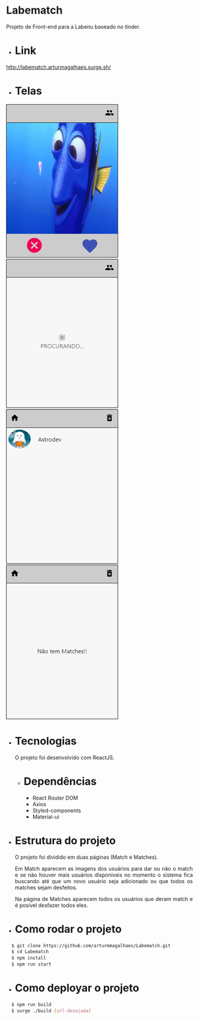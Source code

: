 # Labematch
<p align="justify">Projeto de Front-end para a Labenu baseado no tinder.

- # Link
http://labematch.arturmagalhaes.surge.sh/

- # Telas
<img src="./src/assets/Labematch-principal.png" />
<img src="./src/assets/Labematch-principal-vazio.png" />
<img src="./src/assets/Labematch-matches.png" >
<img src="./src/assets/Labematch-matches-vazio.png" >

                                                     
- # Tecnologias
  O projeto foi desenvolvido com ReactJS.
  - # Dependências
    - React Router DOM
    - Axios
    - Styled-components
    - Material-ui

- # Estrutura do projeto
  <p align="justify">O projeto foi dividido em duas páginas (Match e Matches).
  <p align="justify">Em Match aparecem as imagens dos usuários para dar ou não o match e se não houver mais usuários disponíveis no momento o sistema fica buscando até que um novo usuário seja adicionado ou que todos os matches sejam desfeitos.
  <p align="justify">Na página de Matches aparecem todos os usuários que deram match e é posível desfazer todos eles.
  
- # Como rodar o projeto
```bash
  $ git clone https://github.com/arturmmagalhaes/Labematch.git
  $ cd Labematch
  $ npm install
  $ npm run start
 ```
- # Como deployar o projeto
```bash
  $ npm run build
  $ surge ./build [url-desejada]
```
  
